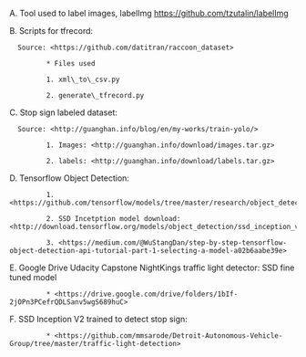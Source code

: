 A. Tool used to label images, labelImg https://github.com/tzutalin/labelImg


B. Scripts for tfrecord:       

      Source: <https://github.com/datitran/raccoon_dataset> 

             * Files used 

             1. xml\_to\_csv.py 

             2. generate\_tfrecord.py


C. Stop sign labeled dataset: 

      Source: <http://guanghan.info/blog/en/my-works/train-yolo/>

             1. Images: <http://guanghan.info/download/images.tar.gz> 

             2. labels: <http://guanghan.info/download/labels.tar.gz>


D. Tensorflow Object Detection: 

             1. <https://github.com/tensorflow/models/tree/master/research/object_detection>

             2. SSD Incetption model download: <http://download.tensorflow.org/models/object_detection/ssd_inception_v2_coco_2017_11_17.tar.gz>

             3. <https://medium.com/@WuStangDan/step-by-step-tensorflow-object-detection-api-tutorial-part-1-selecting-a-model-a02b6aabe39e>


E. Google Drive Udacity Capstone NightKings traffic light detector: SSD fine tuned model 

             * <https://drive.google.com/drive/folders/1bIf-2jOPn3PCefrQDLSanv5wgS689huC>


F. SSD Inception V2 trained to detect stop sign: 

             * <https://github.com/mmsarode/Detroit-Autonomous-Vehicle-Group/tree/master/traffic-light-detection>
